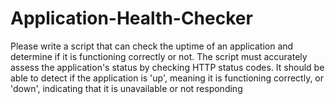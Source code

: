 # Application-Health-Checker

Please write a script that can check the uptime of an application and
determine if it is functioning correctly or not. The script must accurately
assess the application's status by checking HTTP status codes. It should be
able to detect if the application is 'up', meaning it is functioning correctly, or
'down', indicating that it is unavailable or not responding
